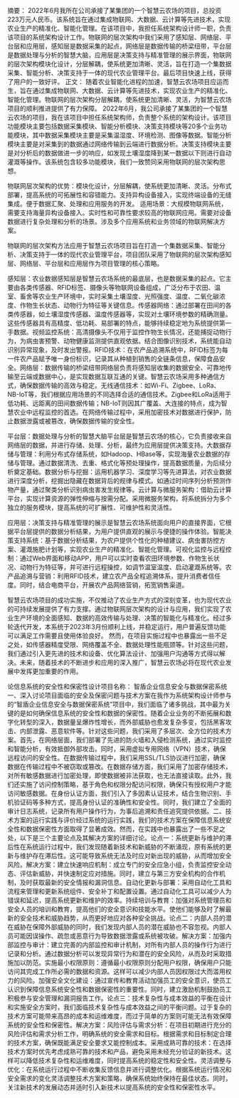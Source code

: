 摘要：
  2022年6月我所在公司承接了某集团的一个智慧云农场的项目，总投资223万元人民币。该系统旨在通过集成物联网、大数据、云计算等先进技术，实现农业生产的精准化、智能化管理。在该项目中，我担任系统架构设计师一职，负责该项目的系统架构设计工作。物联网的层次架构中我们采用了感知层、网络层、平台层和应用层，感知层是数据采集的起点，网络层是数据传输的桥梁纽带，平台层是数据处理与分析的智慧大脑，应用层是决策支持与精准管理的展示界面，物联网的层次架构模块化设计，分层解耦，使系统更加清晰、灵活，旨在打造一个集数据采集、智能分析、决策支持于一体的现代农业管理平台。最后项目快速上线，获得了用户的一致好评。
正文：
  随着农业智能化进程的加速，智慧云农场项目应运而生，旨在通过集成物联网、大数据、云计算等先进技术，实现农业生产的精准化、智能化管理。物联网的层次架构分层解耦，使系统更加清晰、灵活，为智慧云农场项目的顺利推进提供了有力保障。
  2022年6月，我公司承接了某集团的一个智慧云农场的项目，我在该项目中担任系统架构师，负责整个系统的架构设计。该项目功能模块主要包括数据采集模块、智能分析模块、决策支持模块等20多个业务功能模块，其中数据采集模块主要是采集温湿度、环境检测、图像等数据。智能分析模块主要是对采集到的数据通过网络传输到云端进行数据分析。决策支持模块主要是对分析后的数据做进一步的响应，如发现土壤湿度降到某一数据以下则进行自动灌溉等操作。该系统包含较多功能模块，我们一致赞同采用物联网的层次架构思想。

  物联网层次架构的优势：模块化设计，分层解耦，使系统更加清晰、灵活。分布式部署，提高系统的可拓展性和容错能力。支持异构设备接入，实现终端设备的无缝集成。便于数据汇聚、处理和应用服务的开发。
  适用场景：大规模物联网系统，需要支持海量异构设备接入。实时性和可靠性要求较高的物联网应用。需要对设备数据进行复杂处理和分析的场景。涉及多个应用系统和业务领域的物联网解决方案。

  物联网的层次架构方法应用于智慧云农场项目旨在打造一个集数据采集、智能分析、决策支持于一体的现代农业管理平台，项目团队采用了物联网的层次架构感知层、网络层、平台层和应用层作为项目管理的核心策略。

  感知层：农业数据感知层是智慧云农场系统的最底层，也是数据采集的起点。它主要由各类传感器、RFID标签、摄像头等物联网设备组成，广泛分布于农田、温室、畜舍等农业生产环境中，实时采集土壤湿度、光照强度、温度、二氧化碳浓度、作物生长状态、动物行为特征等关键信息。传感器网络：通过部署在田间的各类传感器，如土壤湿度传感器、温度传感器等，实现对土壤环境参数的精确测量。这些传感器具有高精度、低功耗、易部署的特点，能够持续稳定地为系统提供第一手数据。视频监控系统：高清摄像头不仅用于监控作物生长情况，还能捕捉动物行为，为病虫害预警、动物健康监测提供直观依据。结合图像识别技术，系统能自动识别异常现象，及时发出警报。RFID技术：在农产品追溯系统中，RFID标签为每一件农产品赋予唯一身份标识，记录其从种植到销售的全链条信息，保障食品安全。网络层：数据传输的桥梁纽带网络层负责将感知层收集的数据安全、可靠地传输至云端或数据中心，是实现数据互联互通的关键。智慧云农场采用多种通信方式，确保数据传输的高效与稳定。无线通信技术：如Wi-Fi、Zigbee、LoRa、NB-IoT等，我们根据应用场景的不同选择合适的通信技术。Zigbee和LoRa适用于低功耗、远距离的田间数据传输；NB-IoT则因其广覆盖、大连接的特点，成为智慧农业中远程监控的首选。在网络传输过程中，采用加密技术对数据进行保护，防止数据泄露或被篡改，确保数据传输的安全性。
  
  平台层：数据处理与分析的智慧大脑平台层是智慧云农场的核心，它负责接收来自网络层的数据，并进行存储、处理、分析，最终为应用层提供决策支持。大数据存储与管理：利用分布式存储系统，如Hadoop、HBase等，实现海量农业数据的存储与管理。通过数据清洗、去重、格式化等预处理操作，提高数据质量，为后续分析奠定基础。数据分析与挖掘：运用机器学习、深度学习等先进算法，对农业数据进行深度分析，挖掘出隐藏在数据背后的规律与模式。如通过时间序列分析预测作物产量，通过聚类分析识别病虫害发生规律等。云计算与微服务架构：借助云计算平台，实现计算资源的弹性伸缩与按需分配。采用微服务架构，将系统拆分为多个独立的服务模块，提高系统的可扩展性、可维护性和灵活性。

  应用层：决策支持与精准管理的展示是智慧云农场系统面向用户的直接界面，它根据平台层提供的数据分析结果，为用户提供直观的展示与便捷的操作体验。智能决策支持系统：基于数据分析结果，为农户提供个性化的种植建议、病虫害防控方案、灌溉施肥计划等，实现农业生产的精准化、智能化管理。可视化监控与远程控制：通过Web界面和移动APP，用户可以实时查看农田环境参数、作物生长状况、动物行为特征等，并可进行远程操控，如调节温室温度、启动灌溉系统等。农产品追溯与营销：利用RFID技术，建立农产品全程追溯体系，提升消费者信任度。同时，结合电商平台，开展农产品网络营销，拓宽销售渠道。

  智慧云农场项目的成功实施，不仅推动了农业生产方式的深刻变革，也为现代农业的可持续发展提供了有力支撑。通过物联网层次架构的设计与应用，我们实现了农业生产环境的全面感知、数据的高效传输与处理、决策的智能化与精准化。经过多轮迭代开发，本系统于2023年3月份顺利上线，并稳定运行，用户普遍反馈功能可以满足工作需要且使用体验良好。
  然而，在项目实施过程中也暴露出一些不足之处，如传感器精度受限、网络覆盖不全、数据处理性能瓶颈等。针对这些问题，我们通过引入更先进的技术和设备、优化算法设计、加强用户沟通等方式得以解决。未来，随着技术的不断进步和应用的深入推广，智慧云农场必将在现代农业发展中发挥更加重要的作用。


  论信息系统的安全性和保密性设计项目名称： 智盾企业信息安全与数据保密系统一、深入讨论项目面临的安全及保密问题与技术方案在我作为系统架构设计师参与的“智盾企业信息安全与数据保密系统”项目中，我们面临了诸多挑战，其中最为关键的是如何确保信息系统的安全性和数据的保密性。随着企业业务的不断拓展和数字化转型的深入，数据量呈爆炸性增长，而外部威胁也愈发复杂多变，包括黑客攻击、内部泄露、恶意软件等。针对这些问题，我们采用了多层次、全方位的技术方案。首先，在网络层面，我们部署了先进的防火墙和入侵检测系统，通过实时监控和智能分析，有效抵御外部攻击。同时，采用虚拟专用网络（VPN）技术，确保远程访问的安全性。在数据传输过程中，我们采用SSL/TLS协议进行加密，确保数据在传输过程中不被窃取或篡改。在数据存储方面，我们采用了加密存储技术，对所有敏感数据进行加密处理，即使数据被非法获取，也无法直接读取。此外，我们还实施了访问控制策略，基于角色和权限分配访问权限，确保只有授权用户才能访问敏感数据。在身份认证方面，我们引入了多因素认证技术，结合生物识别、手机验证码等多种方式，提高身份认证的准确性和安全性。同时，我们建立了全面的审计日志系统，记录所有用户操作行为，为事后追溯和责任追究提供依据。二、技术方案的运行实践与评价经过系统的运行实践，我们的技术方案在保障信息系统安全性和数据保密性方面取得了显著成效。然而，在实践中也暴露出了一些不足之处，以下是三个主要论点及其解决方案的详细讨论。论点一：系统更新与维护的滞后性在系统运行过程中，我们发现随着新技术和新威胁的不断涌现，原有系统的更新与维护存在滞后性。这可能导致系统无法及时应对新出现的威胁，从而增加安全风险。解决方案：建立快速响应机制：成立专门的安全应急小组，负责监控安全动态、评估新威胁，并快速制定应对措施。同时，建立与第三方安全机构的合作机制，及时获取最新的安全情报和漏洞信息。自动化更新与部署：采用自动化工具和流程来管理和更新系统组件、安全补丁和配置设置。通过自动化工具可以减少人为错误和延迟，提高系统更新和维护的效率。持续培训与教育：加强对系统管理员和安全人员的培训和教育，提高他们的安全意识和技能水平。使他们能够及时了解最新的安全技术和威胁趋势，从而更好地应对各种安全挑战。论点二：内部人员的潜在威胁在保障外部威胁的同时，我们发现内部人员的潜在威胁也不容忽视。内部人员可能因误操作、疏忽或恶意行为导致数据泄露或系统被攻破。解决方案：加强内部监控与审计：建立完善的内部监控和审计机制，对所有内部人员的操作行为进行记录和分析。通过数据分析可以发现异常行为和潜在的安全风险，从而及时采取措施加以防范。实施最小权限原则：遵循最小权限原则分配用户权限，确保用户只能访问其完成工作所必需的数据和资源。这样可以减少内部人员因权限过大而滥用权力的风险。加强安全文化建设：通过宣传和教育活动加强员工的安全意识，使员工认识到保障信息系统安全性和数据保密性的重要性。同时，建立激励机制鼓励员工积极参与安全管理和漏洞报告工作。论点三：技术复杂性与成本效益的平衡在设计和实施安全方案时，我们面临技术复杂性与成本效益之间的平衡问题。过于复杂的技术方案可能带来高昂的成本和运维难度，而过于简单的方案则可能无法有效保障系统的安全性和保密性。解决方案：风险评估与需求分析：在项目初期进行充分的风险评估和需求分析工作，明确系统的安全需求和目标。根据需求和目标制定合理的技术方案，确保既能满足安全要求又能控制成本。采用成熟可靠的技术：在选择技术方案时优先考虑成熟可靠的技术和产品，避免采用未经充分验证的新技术。这样可以降低技术复杂性和运维难度，同时提高系统的稳定性和安全性。灵活调整与优化：在系统运行过程中不断收集反馈信息并进行调整优化。根据系统运行情况和安全需求的变化灵活调整技术方案和策略，确保系统始终保持在最佳状态。同时，关注新技术的发展动态并适时引入新技术以提高系统的安全性和保密性水平。